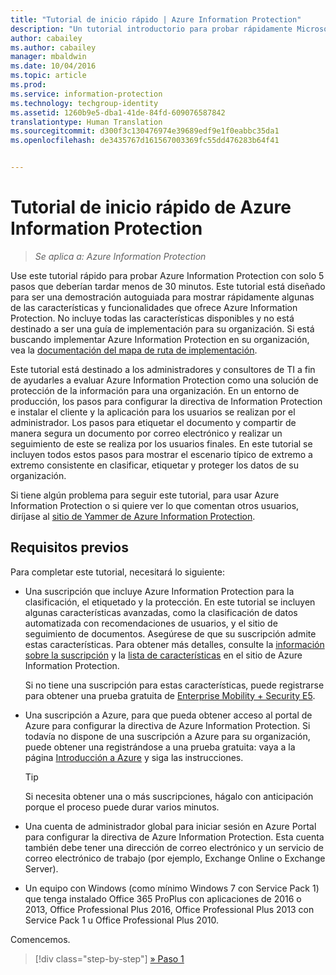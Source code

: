 ```yaml
---
title: "Tutorial de inicio rápido | Azure Information Protection"
description: "Un tutorial introductorio para probar rápidamente Microsoft Azure Information Protection para su organización, que debería tardar unos 30 minutos."
author: cabailey
ms.author: cabailey
manager: mbaldwin
ms.date: 10/04/2016
ms.topic: article
ms.prod: 
ms.service: information-protection
ms.technology: techgroup-identity
ms.assetid: 1260b9e5-dba1-41de-84fd-609076587842
translationtype: Human Translation
ms.sourcegitcommit: d300f3c130476974e39689edf9e1f0eabbc35da1
ms.openlocfilehash: de3435767d161567003369fc55dd476283b64f41


---
```


# <a name="quick-start-tutorial-for-azure-information-protection"></a>Tutorial de inicio rápido de Azure Information Protection 

>*Se aplica a: Azure Information Protection*

Use este tutorial rápido para probar Azure Information Protection con solo 5 pasos que deberían tardar menos de 30 minutos. Este tutorial está diseñado para ser una demostración autoguiada para mostrar rápidamente algunas de las características y funcionalidades que ofrece Azure Information Protection. No incluye todas las características disponibles y no está destinado a ser una guía de implementación para su organización. Si está buscando implementar Azure Information Protection en su organización, vea la [documentación del mapa de ruta de implementación](../plan-design/deployment-roadmap.md). 

Este tutorial está destinado a los administradores y consultores de TI a fin de ayudarles a evaluar Azure Information Protection como una solución de protección de la información para una organización. En un entorno de producción, los pasos para configurar la directiva de Information Protection e instalar el cliente y la aplicación para los usuarios se realizan por el administrador. Los pasos para etiquetar el documento y compartir de manera segura un documento por correo electrónico y realizar un seguimiento de este se realiza por los usuarios finales. En este tutorial se incluyen todos estos pasos para mostrar el escenario típico de extremo a extremo consistente en clasificar, etiquetar y proteger los datos de su organización. 

Si tiene algún problema para seguir este tutorial, para usar Azure Information Protection o si quiere ver lo que comentan otros usuarios, diríjase al [sitio de Yammer de Azure Information Protection](https://www.yammer.com/askipteam/#/threads/inGroup?type=in_group&feedId=8652489&view=all).

## <a name="prerequisites"></a>Requisitos previos 
Para completar este tutorial, necesitará lo siguiente:

- Una suscripción que incluye Azure Information Protection para la clasificación, el etiquetado y la protección. En este tutorial se incluyen algunas características avanzadas, como la clasificación de datos automatizada con recomendaciones de usuarios, y el sitio de seguimiento de documentos. Asegúrese de que su suscripción admite estas características. Para obtener más detalles, consulte la [información sobre la suscripción](https://www.microsoft.com/en-us/cloud-platform/azure-information-protection-pricing) y la [lista de características](https://www.microsoft.com/en-us/cloud-platform/azure-information-protection-features) en el sitio de Azure Information Protection.
    
    Si no tiene una suscripción para estas características, puede registrarse para obtener una prueba gratuita de [Enterprise Mobility + Security E5](https://portal.office.com/Signup/Signup.aspx?OfferId=87dd2714-d452-48a0-a809-d2f58c4f68b7).
    
- Una suscripción a Azure, para que pueda obtener acceso al portal de Azure para configurar la directiva de Azure Information Protection. Si todavía no dispone de una suscripción a Azure para su organización, puede obtener una registrándose a una prueba gratuita: vaya a la página [Introducción a Azure](https://account.windowsazure.com/organization) y siga las instrucciones.

  > [!TIP] 
  > Si necesita obtener una o más suscripciones, hágalo con anticipación porque el proceso puede durar varios minutos.

- Una cuenta de administrador global para iniciar sesión en Azure Portal para configurar la directiva de Azure Information Protection. Esta cuenta también debe tener una dirección de correo electrónico y un servicio de correo electrónico de trabajo (por ejemplo, Exchange Online o Exchange Server).

- Un equipo con Windows (como mínimo Windows 7 con Service Pack 1) que tenga instalado Office 365 ProPlus con aplicaciones de 2016 o 2013, Office Professional Plus 2016, Office Professional Plus 2013 con Service Pack 1 u Office Professional Plus 2010. 

Comencemos.

>[!div class="step-by-step"]
[&#187; Paso 1](infoprotect-tutorial-step1.md)





<!--HONumber=Nov16_HO2-->


